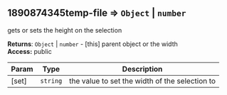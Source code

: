 <a name="module_1890874345temp-file"></a>
## 1890874345temp-file ⇒ <code>Object</code> &#124; <code>number</code>
gets or sets the height on the selection

**Returns**: <code>Object</code> &#124; <code>number</code> - [this] parent object or the width  
**Access:** public  

| Param | Type | Description |
| --- | --- | --- |
| [set] | <code>string</code> | the value to set the width of the selection to |

